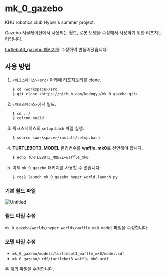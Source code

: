 # mk_0_gazebo

KHU robotics club Hyper's summer project.

Gazebo 시뮬레이션에서 사용되는 월드, 로봇 모델을 수정해서 사용하기 위한 리포지토리입니다.

[turtlebot3_gazebo 패키지](https://github.com/ROBOTIS-GIT/turtlebot3_simulations)를 수정하여 만들어졌습니다.

## 사용 방법

1. `<워크스페이스>/src/` 아래에 리포지토리를 clone.
    
    ```bash
    $ cd <workspace>/src
    $ git clone <https://github.com/kodogyu/mk_0_gazebo.git>
    ```
    
2. `<워크스페이스>`에서 빌드.
    
    ```bash
    $ cd ../
    $ colcon build
    ```
    
3. 워크스페이스의 `setup.bash` 파일 실행.
    
    ```bash
    $ source <workspace>/install/setup.bash
    ```
    
4. **TURTLEBOT3_MODEL** 환경변수를 **waffle_mk0**로 선언해야 합니다.
    
    ```xml
    $ echo TURTLEBOT3_MODEL=waffle_mk0
    ```
    
5. 이제 `mk_0_gazebo` 패키지를 사용할 수 있습니다.
    
    ```bash
    $ ros2 launch mk_0_gazebo hyper_world.launch.py
    ```
    

### 기본 월드 파일

![Untitled](https://s3-us-west-2.amazonaws.com/secure.notion-static.com/f8d67700-497f-49e0-9d14-067745b9d99a/Untitled.png)

### 월드 파일 수정

`mk_0_gazebo/worlds/hyper_worlds/waffle_mk0.model` 파일을 수정합니다.

### 모델 파일 수정

- `mk_0_gazebo/models/turtlebot3_waffle_mk0/model.sdf`
- `mk_0_gazebo/urdf/turtlebot3_waffle_mk0.urdf`

두 개의 파일을 수정합니다.
